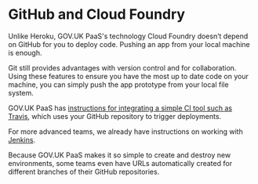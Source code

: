 # GitHub and Cloud Foundry

Unlike Heroku, GOV.UK PaaS's technology Cloud Foundry doesn’t depend on GitHub for you to deploy code. Pushing an app from your local machine is enough.

Git still provides advantages with version control and for collaboration. Using these features to ensure you have the most up to date code on your machine, you can simply push the app prototype from your local file system.

GOV.UK PaaS has [instructions for integrating a simple CI tool such as Travis](https://docs.cloud.service.gov.uk/#use-travis), which uses your GitHub repository to trigger deployments.

For more advanced teams, we already have instructions on working with [Jenkins](https://docs.cloud.service.gov.uk/#push-an-app-with-jenkins).

Because GOV.UK PaaS makes it so simple to create and destroy new environments, some teams even have URLs automatically created for different branches of their GitHub repositories.
